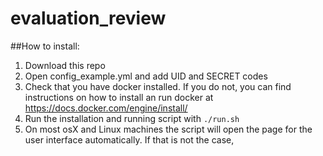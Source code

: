 # evaluation_review

##How to install:

1. Download this repo
2. Open config_example.yml and add UID and SECRET codes
3. Check that you have docker installed. If you do not, you can find instructions on how to install an run docker at https://docs.docker.com/engine/install/
4. Run the installation and running script with `./run.sh`
5. On most osX and Linux machines the script will open the page for the user interface automatically. If that is not the case, 

